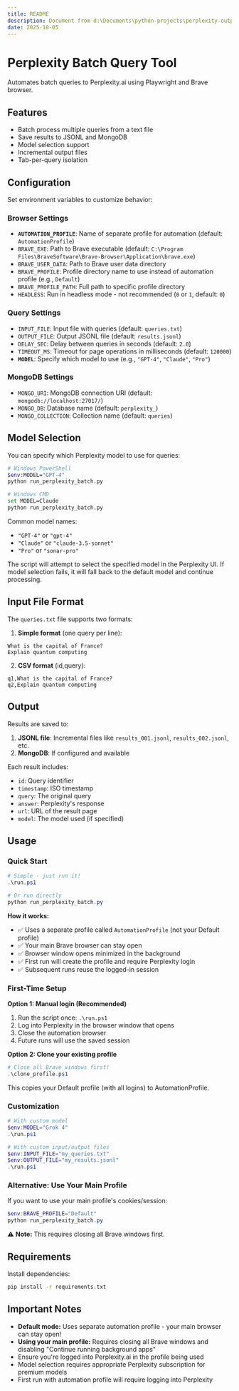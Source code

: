 ```yaml
---
title: README
description: Document from d:\Documents\python-projects\perplexity-output\README.md
date: 2025-10-05
---
```


# Perplexity Batch Query Tool

Automates batch queries to Perplexity.ai using Playwright and Brave browser.

## Features

- Batch process multiple queries from a text file
- Save results to JSONL and MongoDB
- Model selection support
- Incremental output files
- Tab-per-query isolation

## Configuration

Set environment variables to customize behavior:

### Browser Settings
- **`AUTOMATION_PROFILE`**: Name of separate profile for automation (default: `AutomationProfile`)
- `BRAVE_EXE`: Path to Brave executable (default: `C:\Program Files\BraveSoftware\Brave-Browser\Application\brave.exe`)
- `BRAVE_USER_DATA`: Path to Brave user data directory
- `BRAVE_PROFILE`: Profile directory name to use instead of automation profile (e.g., `Default`)
- `BRAVE_PROFILE_PATH`: Full path to specific profile directory
- `HEADLESS`: Run in headless mode - not recommended (`0` or `1`, default: `0`)

### Query Settings
- `INPUT_FILE`: Input file with queries (default: `queries.txt`)
- `OUTPUT_FILE`: Output JSONL file (default: `results.jsonl`)
- `DELAY_SEC`: Delay between queries in seconds (default: `2.0`)
- `TIMEOUT_MS`: Timeout for page operations in milliseconds (default: `120000`)
- **`MODEL`**: Specify which model to use (e.g., `"GPT-4"`, `"Claude"`, `"Pro"`)

### MongoDB Settings
- `MONGO_URI`: MongoDB connection URI (default: `mongodb://localhost:27017/`)
- `MONGO_DB`: Database name (default: `perplexity_`)
- `MONGO_COLLECTION`: Collection name (default: `queries`)

## Model Selection

You can specify which Perplexity model to use for queries:

```bash
# Windows PowerShell
$env:MODEL="GPT-4"
python run_perplexity_batch.py

# Windows CMD
set MODEL=Claude
python run_perplexity_batch.py
```

Common model names:
- `"GPT-4"` or `"gpt-4"`
- `"Claude"` or `"claude-3.5-sonnet"`
- `"Pro"` or `"sonar-pro"`

The script will attempt to select the specified model in the Perplexity UI. If model selection fails, it will fall back to the default model and continue processing.

## Input File Format

The `queries.txt` file supports two formats:

1. **Simple format** (one query per line):
```
What is the capital of France?
Explain quantum computing
```

2. **CSV format** (id,query):
```
q1,What is the capital of France?
q2,Explain quantum computing
```

## Output

Results are saved to:
1. **JSONL file**: Incremental files like `results_001.jsonl`, `results_002.jsonl`, etc.
2. **MongoDB**: If configured and available

Each result includes:
- `id`: Query identifier
- `timestamp`: ISO timestamp
- `query`: The original query
- `answer`: Perplexity's response
- `url`: URL of the result page
- `model`: The model used (if specified)

## Usage

### Quick Start

```powershell
# Simple - just run it!
.\run.ps1

# Or run directly
python run_perplexity_batch.py
```

**How it works:**
- ✅ Uses a separate profile called `AutomationProfile` (not your Default profile)
- ✅ Your main Brave browser can stay open
- ✅ Browser window opens minimized in the background
- ✅ First run will create the profile and require Perplexity login
- ✅ Subsequent runs reuse the logged-in session

### First-Time Setup

**Option 1: Manual login (Recommended)**
1. Run the script once: `.\run.ps1`
2. Log into Perplexity in the browser window that opens
3. Close the automation browser
4. Future runs will use the saved session

**Option 2: Clone your existing profile**
```powershell
# Close all Brave windows first!
.\clone_profile.ps1
```
This copies your Default profile (with all logins) to AutomationProfile.

### Customization

```powershell
# With custom model
$env:MODEL="Grok 4"
.\run.ps1

# With custom input/output files
$env:INPUT_FILE="my_queries.txt"
$env:OUTPUT_FILE="my_results.jsonl"
.\run.ps1
```

### Alternative: Use Your Main Profile

If you want to use your main profile's cookies/session:

```powershell
$env:BRAVE_PROFILE="Default"
python run_perplexity_batch.py
```

⚠️ **Note:** This requires closing all Brave windows first.

## Requirements

Install dependencies:
```bash
pip install -r requirements.txt
```

## Important Notes

- **Default mode:** Uses separate automation profile - your main browser can stay open!
- **Using your main profile:** Requires closing all Brave windows and disabling "Continue running background apps"
- Ensure you're logged into Perplexity.ai in the profile being used
- Model selection requires appropriate Perplexity subscription for premium models
- First run with automation profile will require logging into Perplexity
